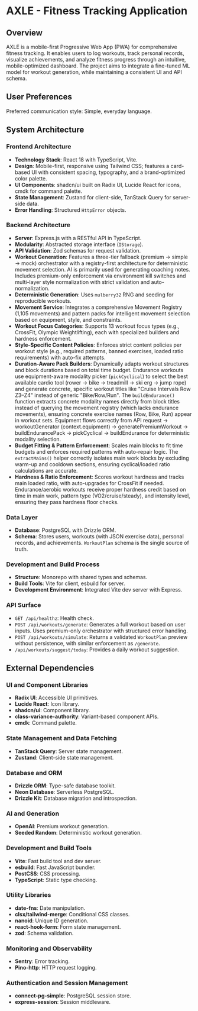 # AXLE - Fitness Tracking Application

## Overview
AXLE is a mobile-first Progressive Web App (PWA) for comprehensive fitness tracking. It enables users to log workouts, track personal records, visualize achievements, and analyze fitness progress through an intuitive, mobile-optimized dashboard. The project aims to integrate a fine-tuned ML model for workout generation, while maintaining a consistent UI and API schema.

## User Preferences
Preferred communication style: Simple, everyday language.

## System Architecture

### Frontend Architecture
- **Technology Stack**: React 18 with TypeScript, Vite.
- **Design**: Mobile-first, responsive using Tailwind CSS; features a card-based UI with consistent spacing, typography, and a brand-optimized color palette.
- **UI Components**: shadcn/ui built on Radix UI, Lucide React for icons, cmdk for command palette.
- **State Management**: Zustand for client-side, TanStack Query for server-side data.
- **Error Handling**: Structured `HttpError` objects.

### Backend Architecture
- **Server**: Express.js with a RESTful API in TypeScript.
- **Modularity**: Abstracted storage interface (`IStorage`).
- **API Validation**: Zod schemas for request validation.
- **Workout Generation**: Features a three-tier fallback (premium → simple → mock) orchestrator with a registry-first architecture for deterministic movement selection. AI is primarily used for generating coaching notes. Includes premium-only enforcement via environment kill switches and multi-layer style normalization with strict validation and auto-normalization.
- **Deterministic Generation**: Uses `mulberry32` RNG and seeding for reproducible workouts.
- **Movement Service**: Integrates a comprehensive Movement Registry (1,105 movements) and pattern packs for intelligent movement selection based on equipment, style, and constraints.
- **Workout Focus Categories**: Supports 13 workout focus types (e.g., CrossFit, Olympic Weightlifting), each with specialized builders and hardness enforcement.
- **Style-Specific Content Policies**: Enforces strict content policies per workout style (e.g., required patterns, banned exercises, loaded ratio requirements) with auto-fix attempts.
- **Duration-Aware Pack Builders**: Dynamically adapts workout structures and block durations based on total time budget. Endurance workouts use equipment-aware modality picker (`pickCyclical`) to select the best available cardio tool (rower → bike → treadmill → ski erg → jump rope) and generate concrete, specific workout titles like "Cruise Intervals Row Z3–Z4" instead of generic "Bike/Row/Run". The `buildEndurance()` function extracts concrete modality names directly from block titles instead of querying the movement registry (which lacks endurance movements), ensuring concrete exercise names (Row, Bike, Run) appear in workout sets. Equipment flows correctly from API request → workoutGenerator (context.equipment) → generatePremiumWorkout → buildEndurancePack → pickCyclical → buildEndurance for deterministic modality selection.
- **Budget Fitting & Pattern Enforcement**: Scales main blocks to fit time budgets and enforces required patterns with auto-repair logic. The `extractMains()` helper correctly isolates main work blocks by excluding warm-up and cooldown sections, ensuring cyclical/loaded ratio calculations are accurate.
- **Hardness & Ratio Enforcement**: Scores workout hardness and tracks main loaded ratio, with auto-upgrades for CrossFit if needed. Endurance/aerobic workouts receive proper hardness credit based on time in main work, pattern type (VO2/cruise/steady), and intensity level, ensuring they pass hardness floor checks.

### Data Layer
- **Database**: PostgreSQL with Drizzle ORM.
- **Schema**: Stores users, workouts (with JSON exercise data), personal records, and achievements. `WorkoutPlan` schema is the single source of truth.

### Development and Build Process
- **Structure**: Monorepo with shared types and schemas.
- **Build Tools**: Vite for client, esbuild for server.
- **Development Environment**: Integrated Vite dev server with Express.

### API Surface
- `GET /api/healthz`: Health check.
- `POST /api/workouts/generate`: Generates a full workout based on user inputs. Uses premium-only orchestrator with structured error handling.
- `POST /api/workouts/simulate`: Returns a validated `WorkoutPlan` preview without persistence, with similar enforcement as `/generate`.
- `/api/workouts/suggest/today`: Provides a daily workout suggestion.

## External Dependencies

### UI and Component Libraries
- **Radix UI**: Accessible UI primitives.
- **Lucide React**: Icon library.
- **shadcn/ui**: Component library.
- **class-variance-authority**: Variant-based component APIs.
- **cmdk**: Command palette.

### State Management and Data Fetching
- **TanStack Query**: Server state management.
- **Zustand**: Client-side state management.

### Database and ORM
- **Drizzle ORM**: Type-safe database toolkit.
- **Neon Database**: Serverless PostgreSQL.
- **Drizzle Kit**: Database migration and introspection.

### AI and Generation
- **OpenAI**: Premium workout generation.
- **Seeded Random**: Deterministic workout generation.

### Development and Build Tools
- **Vite**: Fast build tool and dev server.
- **esbuild**: Fast JavaScript bundler.
- **PostCSS**: CSS processing.
- **TypeScript**: Static type checking.

### Utility Libraries
- **date-fns**: Date manipulation.
- **clsx/tailwind-merge**: Conditional CSS classes.
- **nanoid**: Unique ID generation.
- **react-hook-form**: Form state management.
- **zod**: Schema validation.

### Monitoring and Observability
- **Sentry**: Error tracking.
- **Pino-http**: HTTP request logging.

### Authentication and Session Management
- **connect-pg-simple**: PostgreSQL session store.
- **express-session**: Session middleware.